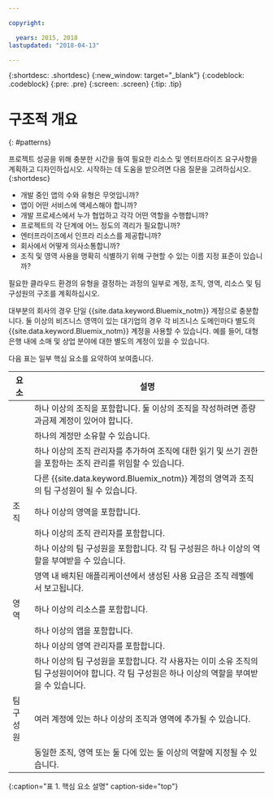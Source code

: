 ```yaml
---

copyright:

  years: 2015, 2018
lastupdated: "2018-04-13"

---
```


{:shortdesc: .shortdesc}
{:new_window: target="_blank"}
{:codeblock: .codeblock}
{:pre: .pre}
{:screen: .screen}
{:tip: .tip}

# 구조적 개요
{: #patterns}

프로젝트 성공을 위해 충분한 시간을 들여 필요한 리소스 및 엔터프라이즈 요구사항을 계획하고 디자인하십시오. 시작하는 데 도움을 받으려면 다음 질문을 고려하십시오.{:shortdesc}

* 개발 중인 앱의 수와 유형은 무엇입니까?
* 앱이 어떤 서비스에 액세스해야 합니까?
* 개발 프로세스에서 누가 협업하고 각각 어떤 역할을 수행합니까?
* 프로젝트의 각 단계에 어느 정도의 격리가 필요합니까?
* 엔터프라이즈에서 인프라 리소스를 제공합니까?
* 회사에서 어떻게 의사소통합니까?
* 조직 및 영역 사용을 명확히 식별하기 위해 구현할 수 있는 이름 지정 표준이 있습니까?

필요한 클라우드 환경의 유형을 결정하는 과정의 일부로 계정, 조직, 영역, 리소스 및 팀 구성원의 구조를 계획하십시오.

대부분의 회사의 경우 단일 {{site.data.keyword.Bluemix_notm}} 계정으로 충분합니다. 둘 이상의 비즈니스 영역이 있는 대기업의 경우 각 비즈니스 도메인마다 별도의 {{site.data.keyword.Bluemix_notm}} 계정을 사용할 수 있습니다. 예를 들어, 대형 은행 내에 소매 및 상업 분야에 대한 별도의 계정이 있을 수 있습니다.

다음 표는 일부 핵심 요소를 요약하여 보여줍니다.

|요소   |설명 |
|-----------|---------------|
||하나 이상의 조직을 포함합니다. 둘 이상의 조직을 작성하려면 종량과금제 계정이 있어야 합니다. |
||하나의 계정만 소유할 수 있습니다. |
||하나 이상의 조직 관리자를 추가하여 조직에 대한 읽기 및 쓰기 권한을 포함하는 조직 관리를 위임할 수 있습니다. |
||다른 {{site.data.keyword.Bluemix_notm}} 계정의 영역과 조직의 팀 구성원이 될 수 있습니다. |
|조직 |하나 이상의 영역을 포함합니다. |
||하나 이상의 조직 관리자를 포함합니다. |
||하나 이상의 팀 구성원을 포함합니다. 각 팀 구성원은 하나 이상의 역할을 부여받을 수 있습니다. |
||영역 내 배치된 애플리케이션에서 생성된 사용 요금은 조직 레벨에서 보고됩니다. |
|영역 |하나 이상의 리소스를 포함합니다. |
||하나 이상의 앱을 포함합니다. |
||하나 이상의 영역 관리자를 포함합니다. |
||하나 이상의 팀 구성원을 포함합니다. 각 사용자는 이미 소유 조직의 팀 구성원이어야 합니다. 각 팀 구성원은 하나 이상의 역할을 부여받을 수 있습니다. |
|팀 구성원 |여러 계정에 있는 하나 이상의 조직과 영역에 추가될 수 있습니다. |
||동일한 조직, 영역 또는 둘 다에 있는 둘 이상의 역할에 지정될 수 있습니다. |
{:caption="표 1. 핵심 요소 설명" caption-side="top"}

